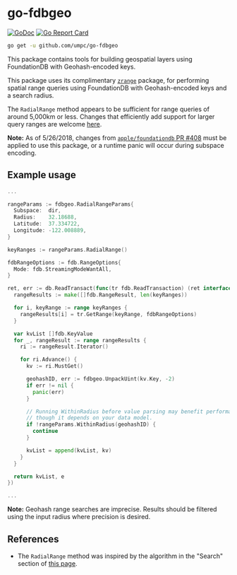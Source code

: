 # go-fdbgeo

[![GoDoc](https://godoc.org/github.com/umpc/go-fdbgeo?status.svg)](https://godoc.org/github.com/umpc/go-fdbgeo)
[![Go Report Card](https://goreportcard.com/badge/github.com/umpc/go-fdbgeo)](https://goreportcard.com/report/github.com/umpc/go-fdbgeo)

```sh
go get -u github.com/umpc/go-fdbgeo
```

This package contains tools for building geospatial layers using FoundationDB with Geohash-encoded keys.

This package uses its complimentary [`zrange`](https://github.com/umpc/go-zrange) package, for performing spatial range queries using FoundationDB with Geohash-encoded keys and a search radius.

The `RadialRange` method appears to be sufficient for range queries of around 5,000km or less. Changes that efficiently add support for larger query ranges are welcome [here](https://github.com/umpc/go-zrange).

**Note:** As of 5/26/2018, changes from [`apple/foundationdb` PR #408](https://github.com/apple/foundationdb/pull/408) must be applied to use this package, or a runtime panic will occur during subspace encoding.

## Example usage

```go
...

rangeParams := fdbgeo.RadialRangeParams{
  Subspace:  dir,
  Radius:    32.18688,
  Latitude:  37.334722,
  Longitude: -122.008889,
}

keyRanges := rangeParams.RadialRange()

fdbRangeOptions := fdb.RangeOptions{
  Mode: fdb.StreamingModeWantAll,
}

ret, err := db.ReadTransact(func(tr fdb.ReadTransaction) (ret interface{}, e error) {
  rangeResults := make([]fdb.RangeResult, len(keyRanges))

  for i, keyRange := range keyRanges {
    rangeResults[i] = tr.GetRange(keyRange, fdbRangeOptions)
  }

  var kvList []fdb.KeyValue
  for _, rangeResult := range rangeResults {
    ri := rangeResult.Iterator()

    for ri.Advance() {
      kv := ri.MustGet()

      geohashID, err := fdbgeo.UnpackUint(kv.Key, -2)
      if err != nil {
        panic(err)
      }

      // Running WithinRadius before value parsing may benefit performance,
      // though it depends on your data model.
      if !rangeParams.WithinRadius(geohashID) {
        continue
      }

      kvList = append(kvList, kv)
    }
  }

  return kvList, e
})

...
```

**Note:** Geohash range searches are imprecise. Results should be filtered using the input radius where precision is desired.

## References

* The `RadialRange` method was inspired by the algorithm in the "Search" section of [this page](https://web.archive.org/web/20180526044934/https://github.com/yinqiwen/ardb/wiki/Spatial-Index#search).

